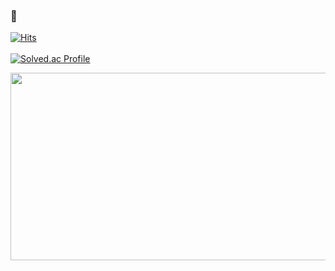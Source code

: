 ### 👋

[![Hits](https://hits.seeyoufarm.com/api/count/incr/badge.svg?url=https%3A%2F%2Fgithub.com%2Flright-psw&count_bg=%23C3E9A5&title_bg=%23518628&icon=&icon_color=%23E7E7E7&title=hits&edge_flat=false)](https://hits.seeyoufarm.com)
<br/>
<br/> 
[![Solved.ac Profile](http://mazassumnida.wtf/api/v2/generate_badge?boj=pkp20007)](https://solved.ac/pkp20007/)


<a href="https://www.gitanimals.org/en_US?utm_medium=image&utm_source=lright-psw&utm_content=farm">
<img
  src="https://render.gitanimals.org/farms/lright-psw"
  width="600"
  height="300"
/>
</a>
